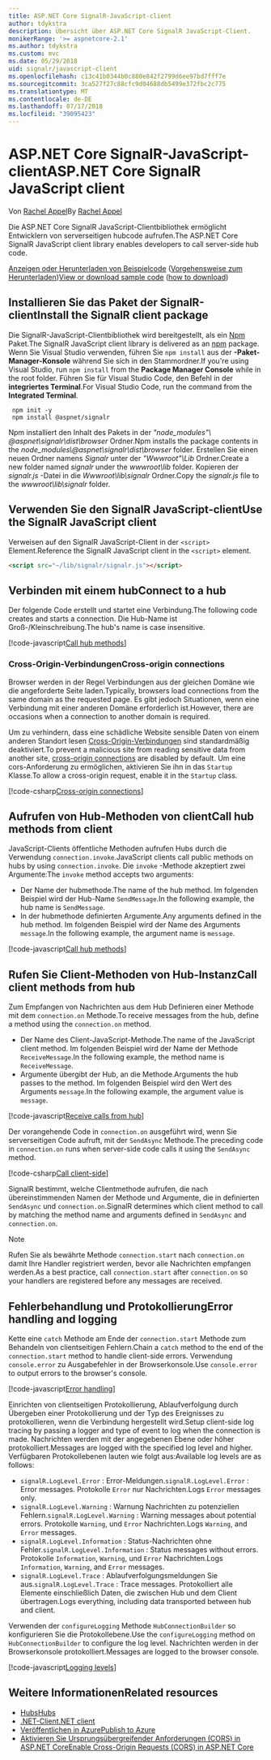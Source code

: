 ```yaml
---
title: ASP.NET Core SignalR-JavaScript-client
author: tdykstra
description: Übersicht über ASP.NET Core SignalR JavaScript-Client.
monikerRange: '>= aspnetcore-2.1'
ms.author: tdykstra
ms.custom: mvc
ms.date: 05/29/2018
uid: signalr/javascript-client
ms.openlocfilehash: c13c41b0344b0c880e842f2799d6ee97bd7fff7e
ms.sourcegitcommit: 3ca527f27c88cfc9d04688db5499e372fbc2c775
ms.translationtype: MT
ms.contentlocale: de-DE
ms.lasthandoff: 07/17/2018
ms.locfileid: "39095423"
---
```

# <a name="aspnet-core-signalr-javascript-client"></a><span data-ttu-id="821dc-103">ASP.NET Core SignalR-JavaScript-client</span><span class="sxs-lookup"><span data-stu-id="821dc-103">ASP.NET Core SignalR JavaScript client</span></span>

<span data-ttu-id="821dc-104">Von [Rachel Appel](http://twitter.com/rachelappel)</span><span class="sxs-lookup"><span data-stu-id="821dc-104">By [Rachel Appel](http://twitter.com/rachelappel)</span></span>

<span data-ttu-id="821dc-105">Die ASP.NET Core SignalR JavaScript-Clientbibliothek ermöglicht Entwicklern von serverseitigen hubcode aufrufen.</span><span class="sxs-lookup"><span data-stu-id="821dc-105">The ASP.NET Core SignalR JavaScript client library enables developers to call server-side hub code.</span></span>

<span data-ttu-id="821dc-106">[Anzeigen oder Herunterladen von Beispielcode](https://github.com/aspnet/Docs/tree/live/aspnetcore/signalr/javascript-client/sample) ([Vorgehensweise zum Herunterladen](xref:tutorials/index#how-to-download-a-sample))</span><span class="sxs-lookup"><span data-stu-id="821dc-106">[View or download sample code](https://github.com/aspnet/Docs/tree/live/aspnetcore/signalr/javascript-client/sample) ([how to download](xref:tutorials/index#how-to-download-a-sample))</span></span>

## <a name="install-the-signalr-client-package"></a><span data-ttu-id="821dc-107">Installieren Sie das Paket der SignalR-client</span><span class="sxs-lookup"><span data-stu-id="821dc-107">Install the SignalR client package</span></span>

<span data-ttu-id="821dc-108">Die SignalR-JavaScript-Clientbibliothek wird bereitgestellt, als ein [Npm](https://www.npmjs.com/) Paket.</span><span class="sxs-lookup"><span data-stu-id="821dc-108">The SignalR JavaScript client library is delivered as an [npm](https://www.npmjs.com/) package.</span></span> <span data-ttu-id="821dc-109">Wenn Sie Visual Studio verwenden, führen Sie `npm install` aus der **-Paket-Manager-Konsole** während Sie sich in den Stammordner.</span><span class="sxs-lookup"><span data-stu-id="821dc-109">If you're using Visual Studio, run `npm install` from the **Package Manager Console** while in the root folder.</span></span> <span data-ttu-id="821dc-110">Führen Sie für Visual Studio Code, den Befehl in der **integriertes Terminal**.</span><span class="sxs-lookup"><span data-stu-id="821dc-110">For Visual Studio Code, run the command from the **Integrated Terminal**.</span></span>

  ```console
   npm init -y
   npm install @aspnet/signalr
  ```

<span data-ttu-id="821dc-111">Npm installiert den Inhalt des Pakets in der *"node_modules"\\ @aspnet\signalr\dist\browser*  Ordner.</span><span class="sxs-lookup"><span data-stu-id="821dc-111">Npm installs the package contents in the *node_modules\\@aspnet\signalr\dist\browser* folder.</span></span> <span data-ttu-id="821dc-112">Erstellen Sie einen neuen Ordner namens *Signalr* unter der *"Wwwroot"\\Lib* Ordner.</span><span class="sxs-lookup"><span data-stu-id="821dc-112">Create a new folder named *signalr* under the *wwwroot\\lib* folder.</span></span> <span data-ttu-id="821dc-113">Kopieren der *signalr.js* -Datei in die *Wwwroot\lib\signalr* Ordner.</span><span class="sxs-lookup"><span data-stu-id="821dc-113">Copy the *signalr.js* file to the *wwwroot\lib\signalr* folder.</span></span>

## <a name="use-the-signalr-javascript-client"></a><span data-ttu-id="821dc-114">Verwenden Sie den SignalR JavaScript-client</span><span class="sxs-lookup"><span data-stu-id="821dc-114">Use the SignalR JavaScript client</span></span>

<span data-ttu-id="821dc-115">Verweisen auf den SignalR JavaScript-Client in der `<script>` Element.</span><span class="sxs-lookup"><span data-stu-id="821dc-115">Reference the SignalR JavaScript client in the `<script>` element.</span></span>

```html
<script src="~/lib/signalr/signalr.js"></script>
```

## <a name="connect-to-a-hub"></a><span data-ttu-id="821dc-116">Verbinden mit einem hub</span><span class="sxs-lookup"><span data-stu-id="821dc-116">Connect to a hub</span></span>

<span data-ttu-id="821dc-117">Der folgende Code erstellt und startet eine Verbindung.</span><span class="sxs-lookup"><span data-stu-id="821dc-117">The following code creates and starts a connection.</span></span> <span data-ttu-id="821dc-118">Die Hub-Name ist Groß-/Kleinschreibung.</span><span class="sxs-lookup"><span data-stu-id="821dc-118">The hub's name is case insensitive.</span></span>

[!code-javascript[Call hub methods](javascript-client/sample/wwwroot/js/chat.js?range=9-12,28)]

### <a name="cross-origin-connections"></a><span data-ttu-id="821dc-119">Cross-Origin-Verbindungen</span><span class="sxs-lookup"><span data-stu-id="821dc-119">Cross-origin connections</span></span>

<span data-ttu-id="821dc-120">Browser werden in der Regel Verbindungen aus der gleichen Domäne wie die angeforderte Seite laden.</span><span class="sxs-lookup"><span data-stu-id="821dc-120">Typically, browsers load connections from the same domain as the requested page.</span></span> <span data-ttu-id="821dc-121">Es gibt jedoch Situationen, wenn eine Verbindung mit einer anderen Domäne erforderlich ist.</span><span class="sxs-lookup"><span data-stu-id="821dc-121">However, there are occasions when a connection to another domain is required.</span></span>

<span data-ttu-id="821dc-122">Um zu verhindern, dass eine schädliche Website sensible Daten von einem anderen Standort lesen [Cross-Origin-Verbindungen](xref:security/cors) sind standardmäßig deaktiviert.</span><span class="sxs-lookup"><span data-stu-id="821dc-122">To prevent a malicious site from reading sensitive data from another site, [cross-origin connections](xref:security/cors) are disabled by default.</span></span> <span data-ttu-id="821dc-123">Um eine cors-Anforderung zu ermöglichen, aktivieren Sie ihn in das `Startup` Klasse.</span><span class="sxs-lookup"><span data-stu-id="821dc-123">To allow a cross-origin request, enable it in the `Startup` class.</span></span>

[!code-csharp[Cross-origin connections](javascript-client/sample/Startup.cs?highlight=29-35,56)]

## <a name="call-hub-methods-from-client"></a><span data-ttu-id="821dc-124">Aufrufen von Hub-Methoden von client</span><span class="sxs-lookup"><span data-stu-id="821dc-124">Call hub methods from client</span></span>

<span data-ttu-id="821dc-125">JavaScript-Clients öffentliche Methoden aufrufen Hubs durch die Verwendung `connection.invoke`.</span><span class="sxs-lookup"><span data-stu-id="821dc-125">JavaScript clients call public methods on hubs by using `connection.invoke`.</span></span> <span data-ttu-id="821dc-126">Die `invoke` -Methode akzeptiert zwei Argumente:</span><span class="sxs-lookup"><span data-stu-id="821dc-126">The `invoke` method accepts two arguments:</span></span>

* <span data-ttu-id="821dc-127">Der Name der hubmethode.</span><span class="sxs-lookup"><span data-stu-id="821dc-127">The name of the hub method.</span></span> <span data-ttu-id="821dc-128">Im folgenden Beispiel wird der Hub-Name `SendMessage`.</span><span class="sxs-lookup"><span data-stu-id="821dc-128">In the following example, the hub name is `SendMessage`.</span></span>
* <span data-ttu-id="821dc-129">In der hubmethode definierten Argumente.</span><span class="sxs-lookup"><span data-stu-id="821dc-129">Any arguments defined in the hub method.</span></span> <span data-ttu-id="821dc-130">Im folgenden Beispiel wird der Name des Arguments `message`.</span><span class="sxs-lookup"><span data-stu-id="821dc-130">In the following example, the argument name is `message`.</span></span>

[!code-javascript[Call hub methods](javascript-client/sample/wwwroot/js/chat.js?range=24)]

## <a name="call-client-methods-from-hub"></a><span data-ttu-id="821dc-131">Rufen Sie Client-Methoden von Hub-Instanz</span><span class="sxs-lookup"><span data-stu-id="821dc-131">Call client methods from hub</span></span>

<span data-ttu-id="821dc-132">Zum Empfangen von Nachrichten aus dem Hub Definieren einer Methode mit dem `connection.on` Methode.</span><span class="sxs-lookup"><span data-stu-id="821dc-132">To receive messages from the hub, define a method using the `connection.on` method.</span></span>

* <span data-ttu-id="821dc-133">Der Name des Client-JavaScript-Methode.</span><span class="sxs-lookup"><span data-stu-id="821dc-133">The name of the JavaScript client method.</span></span> <span data-ttu-id="821dc-134">Im folgenden Beispiel wird der Name der Methode `ReceiveMessage`.</span><span class="sxs-lookup"><span data-stu-id="821dc-134">In the following example, the method name is `ReceiveMessage`.</span></span>
* <span data-ttu-id="821dc-135">Argumente übergibt der Hub, an die Methode.</span><span class="sxs-lookup"><span data-stu-id="821dc-135">Arguments the hub passes to the method.</span></span> <span data-ttu-id="821dc-136">Im folgenden Beispiel wird den Wert des Arguments `message`.</span><span class="sxs-lookup"><span data-stu-id="821dc-136">In the following example, the argument value is `message`.</span></span>

[!code-javascript[Receive calls from hub](javascript-client/sample/wwwroot/js/chat.js?range=14-19)]

<span data-ttu-id="821dc-137">Der vorangehende Code in `connection.on` ausgeführt wird, wenn Sie serverseitigen Code aufruft, mit der `SendAsync` Methode.</span><span class="sxs-lookup"><span data-stu-id="821dc-137">The preceding code in `connection.on` runs when server-side code calls it using the `SendAsync` method.</span></span>

[!code-csharp[Call client-side](javascript-client/sample/hubs/chathub.cs?range=8-11)]

<span data-ttu-id="821dc-138">SignalR bestimmt, welche Clientmethode aufrufen, die nach übereinstimmenden Namen der Methode und Argumente, die in definierten `SendAsync` und `connection.on`.</span><span class="sxs-lookup"><span data-stu-id="821dc-138">SignalR determines which client method to call by matching the method name and arguments defined in `SendAsync` and `connection.on`.</span></span>

> [!NOTE]
> <span data-ttu-id="821dc-139">Rufen Sie als bewährte Methode `connection.start` nach `connection.on` damit Ihre Handler registriert werden, bevor alle Nachrichten empfangen werden.</span><span class="sxs-lookup"><span data-stu-id="821dc-139">As a best practice, call `connection.start` after `connection.on` so your handlers are registered before any messages are received.</span></span>

## <a name="error-handling-and-logging"></a><span data-ttu-id="821dc-140">Fehlerbehandlung und Protokollierung</span><span class="sxs-lookup"><span data-stu-id="821dc-140">Error handling and logging</span></span>

<span data-ttu-id="821dc-141">Kette eine `catch` Methode am Ende der `connection.start` Methode zum Behandeln von clientseitigen Fehlern.</span><span class="sxs-lookup"><span data-stu-id="821dc-141">Chain a `catch` method to the end of the `connection.start` method to handle client-side errors.</span></span> <span data-ttu-id="821dc-142">Verwendung `console.error` zu Ausgabefehler in der Browserkonsole.</span><span class="sxs-lookup"><span data-stu-id="821dc-142">Use `console.error` to output errors to the browser's console.</span></span>

[!code-javascript[Error handling](javascript-client/sample/wwwroot/js/chat.js?range=28)]

<span data-ttu-id="821dc-143">Einrichten von clientseitigen Protokollierung, Ablaufverfolgung durch Übergeben einer Protokollierung und der Typ des Ereignisses zu protokollieren, wenn die Verbindung hergestellt wird.</span><span class="sxs-lookup"><span data-stu-id="821dc-143">Setup client-side log tracing by passing a logger and type of event to log when the connection is made.</span></span> <span data-ttu-id="821dc-144">Nachrichten werden mit der angegebenen Ebene oder höher protokolliert.</span><span class="sxs-lookup"><span data-stu-id="821dc-144">Messages are logged with the specified log level and higher.</span></span> <span data-ttu-id="821dc-145">Verfügbaren Protokollebenen lauten wie folgt aus:</span><span class="sxs-lookup"><span data-stu-id="821dc-145">Available log levels are as follows:</span></span>

* <span data-ttu-id="821dc-146">`signalR.LogLevel.Error` : Error-Meldungen.</span><span class="sxs-lookup"><span data-stu-id="821dc-146">`signalR.LogLevel.Error` : Error messages.</span></span> <span data-ttu-id="821dc-147">Protokolle `Error` nur Nachrichten.</span><span class="sxs-lookup"><span data-stu-id="821dc-147">Logs `Error` messages only.</span></span>
* <span data-ttu-id="821dc-148">`signalR.LogLevel.Warning` : Warnung Nachrichten zu potenziellen Fehlern.</span><span class="sxs-lookup"><span data-stu-id="821dc-148">`signalR.LogLevel.Warning` : Warning messages about potential errors.</span></span> <span data-ttu-id="821dc-149">Protokolle `Warning`, und `Error` Nachrichten.</span><span class="sxs-lookup"><span data-stu-id="821dc-149">Logs `Warning`, and `Error` messages.</span></span>
* <span data-ttu-id="821dc-150">`signalR.LogLevel.Information` : Status-Nachrichten ohne Fehler.</span><span class="sxs-lookup"><span data-stu-id="821dc-150">`signalR.LogLevel.Information` : Status messages without errors.</span></span> <span data-ttu-id="821dc-151">Protokolle `Information`, `Warning`, und `Error` Nachrichten.</span><span class="sxs-lookup"><span data-stu-id="821dc-151">Logs `Information`, `Warning`, and `Error` messages.</span></span>
* <span data-ttu-id="821dc-152">`signalR.LogLevel.Trace` : Ablaufverfolgungsmeldungen Sie aus.</span><span class="sxs-lookup"><span data-stu-id="821dc-152">`signalR.LogLevel.Trace` : Trace messages.</span></span> <span data-ttu-id="821dc-153">Protokolliert alle Elemente einschließlich Daten, die zwischen Hub und dem Client übertragen.</span><span class="sxs-lookup"><span data-stu-id="821dc-153">Logs everything, including data transported between hub and client.</span></span>

<span data-ttu-id="821dc-154">Verwenden der `configureLogging` Methode `HubConnectionBuilder` so konfigurieren Sie die Protokollebene.</span><span class="sxs-lookup"><span data-stu-id="821dc-154">Use the `configureLogging` method on `HubConnectionBuilder` to configure the log level.</span></span> <span data-ttu-id="821dc-155">Nachrichten werden in der Browserkonsole protokolliert.</span><span class="sxs-lookup"><span data-stu-id="821dc-155">Messages are logged to the browser console.</span></span>

[!code-javascript[Logging levels](javascript-client/sample/wwwroot/js/chat.js?range=9-12)]

## <a name="related-resources"></a><span data-ttu-id="821dc-156">Weitere Informationen</span><span class="sxs-lookup"><span data-stu-id="821dc-156">Related resources</span></span>

* [<span data-ttu-id="821dc-157">Hubs</span><span class="sxs-lookup"><span data-stu-id="821dc-157">Hubs</span></span>](xref:signalr/hubs)
* [<span data-ttu-id="821dc-158">.NET-Client</span><span class="sxs-lookup"><span data-stu-id="821dc-158">.NET client</span></span>](xref:signalr/dotnet-client)
* [<span data-ttu-id="821dc-159">Veröffentlichen in Azure</span><span class="sxs-lookup"><span data-stu-id="821dc-159">Publish to Azure</span></span>](xref:signalr/publish-to-azure-web-app)
* [<span data-ttu-id="821dc-160">Aktivieren Sie Ursprungsübergreifender Anforderungen (CORS) in ASP.NET Core</span><span class="sxs-lookup"><span data-stu-id="821dc-160">Enable Cross-Origin Requests (CORS) in ASP.NET Core</span></span>](xref:security/cors)
